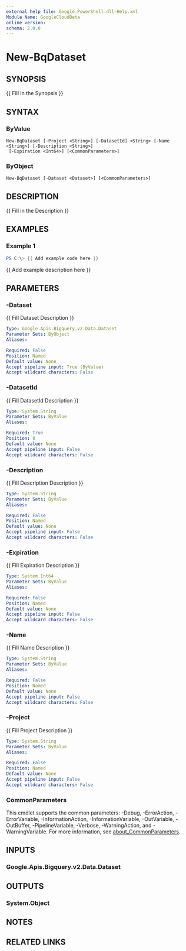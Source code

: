 ```yaml
---
external help file: Google.PowerShell.dll-Help.xml
Module Name: GoogleCloudBeta
online version:
schema: 2.0.0
---
```


# New-BqDataset

## SYNOPSIS
{{ Fill in the Synopsis }}

## SYNTAX

### ByValue
```
New-BqDataset [-Project <String>] [-DatasetId] <String> [-Name <String>] [-Description <String>]
 [-Expiration <Int64>] [<CommonParameters>]
```

### ByObject
```
New-BqDataset [-Dataset <Dataset>] [<CommonParameters>]
```

## DESCRIPTION
{{ Fill in the Description }}

## EXAMPLES

### Example 1
```powershell
PS C:\> {{ Add example code here }}
```

{{ Add example description here }}

## PARAMETERS

### -Dataset
{{ Fill Dataset Description }}

```yaml
Type: Google.Apis.Bigquery.v2.Data.Dataset
Parameter Sets: ByObject
Aliases:

Required: False
Position: Named
Default value: None
Accept pipeline input: True (ByValue)
Accept wildcard characters: False
```

### -DatasetId
{{ Fill DatasetId Description }}

```yaml
Type: System.String
Parameter Sets: ByValue
Aliases:

Required: True
Position: 0
Default value: None
Accept pipeline input: False
Accept wildcard characters: False
```

### -Description
{{ Fill Description Description }}

```yaml
Type: System.String
Parameter Sets: ByValue
Aliases:

Required: False
Position: Named
Default value: None
Accept pipeline input: False
Accept wildcard characters: False
```

### -Expiration
{{ Fill Expiration Description }}

```yaml
Type: System.Int64
Parameter Sets: ByValue
Aliases:

Required: False
Position: Named
Default value: None
Accept pipeline input: False
Accept wildcard characters: False
```

### -Name
{{ Fill Name Description }}

```yaml
Type: System.String
Parameter Sets: ByValue
Aliases:

Required: False
Position: Named
Default value: None
Accept pipeline input: False
Accept wildcard characters: False
```

### -Project
{{ Fill Project Description }}

```yaml
Type: System.String
Parameter Sets: ByValue
Aliases:

Required: False
Position: Named
Default value: None
Accept pipeline input: False
Accept wildcard characters: False
```

### CommonParameters
This cmdlet supports the common parameters: -Debug, -ErrorAction, -ErrorVariable, -InformationAction, -InformationVariable, -OutVariable, -OutBuffer, -PipelineVariable, -Verbose, -WarningAction, and -WarningVariable. For more information, see [about_CommonParameters](http://go.microsoft.com/fwlink/?LinkID=113216).

## INPUTS

### Google.Apis.Bigquery.v2.Data.Dataset

## OUTPUTS

### System.Object
## NOTES

## RELATED LINKS
